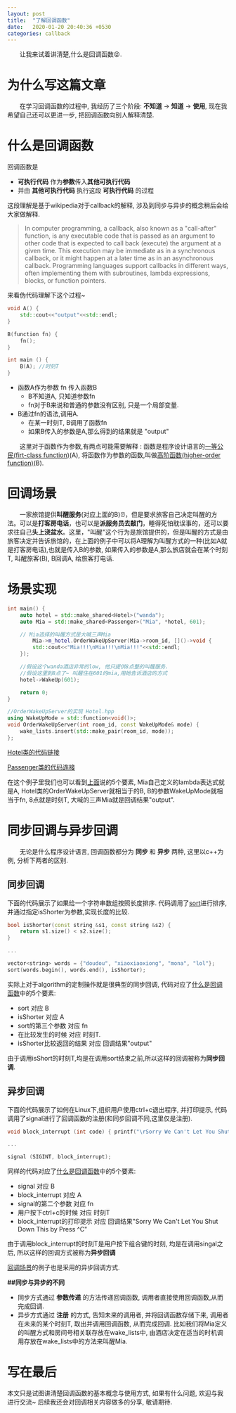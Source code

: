 ```yaml
---
layout: post
title:  "了解回调函数"
date:   2020-01-20 20:40:36 +0530
categories: callback
---
```

&#8195;&#8195;让我来试着讲清楚,什么是回调函数:stuck_out_tongue_closed_eyes:.


# 为什么写这篇文章

&#8195;&#8195;在学习回调函数的过程中, 我经历了三个阶段: **不知道** -> **知道** -> **使用**, 现在我希望自己还可以更进一步, 把回调函数向别人解释清楚. 

# 什么是回调函数

回调函数是
+ **可执行代码** 作为**参数**传入**其他可执行代码**
+ 并由 **其他可执行代码** 执行这段 **可执行代码**
的过程

这段理解是基于wikipedia对于callback的解释, 涉及到同步与异步的概念稍后会给大家做解释.
> In computer programming, a callback, also known as a "call-after" function, is any executable code that is passed as an argument to other code that is expected to call back (execute) the argument at a given time. This execution may be immediate as in a synchronous callback, or it might happen at a later time as in an asynchronous callback. Programming languages support callbacks in different ways, often implementing them with subroutines, lambda expressions, blocks, or function pointers.

来看伪代码理解下这个过程~
```c++
void A() {
    std::cout<<"output"<<std::endl;
}

B(function fn) {
    fn();
}

int main () {
    B(A); //时刻T
}
```
+ 函数A作为参数 fn 传入函数B
    + B不知道A, 只知道参数fn
    + fn对于B来说和普通的参数没有区别, 只是一个局部变量.
+ B通过fn的语法,调用A.
    + 在某一时刻T, B调用了函数fn
    + 如果B传入的参数是A,那么得到的结果就是 "output"


&#8195;&#8195;这里对于函数作为参数,有两点可能需要解释 : 函数是程序设计语言的[一等公民(firt-class function)](https://en.wikipedia.org/wiki/First-class_function)(A), 将函数作为参数的函数,叫做[高阶函数(higher-order function)](https://en.wikipedia.org/wiki/Higher-order_function)(B).

# 回调场景

&#8195;&#8195;一家旅馆提供**叫醒服务**(对应上面的B):alarm_clock:，但是要求旅客自己决定叫醒的方法。可以是**打客房电话**，也可以是**派服务员去敲门**，睡得死怕耽误事的，还可以要求往自己**头上浇盆水**。这里，"叫醒"这个行为是旅馆提供的，但是叫醒的方式是由旅客决定并告诉旅馆的，在上面的例子中可以将A理解为叫醒方式的一种(比如A就是打客房电话),也就是传入B的参数, 如果传入的参数是A,那么旅店就会在某个时刻T, 叫醒旅客(B), B回调A, 给旅客打电话.

# 场景实现

```c++
int main() {
    auto hotel = std::make_shared<Hotel>("wanda");
    auto Mia = std::make_shared<Passenger>("Mia", *hotel, 601);

    // Mia选择的叫醒方式是大喊三声Mia
        Mia->m_hotel.OrderWakeUpServer(Mia->room_id, []()->void {
        std::cout<<"Mia!!!\nMia!!!\nMia!!!"<<std::endl;
    });

    //假设这个wanda酒店非常的low, 他只提供8点整的叫醒服务.
    //假设这里到8点了~ 叫醒住在601的mia,用她告诉酒店的方式
    hotel->WakeUp(601);

    return 0;
}

//OrderWakeUpServer的实现 Hotel.hpp
using WakeUpMode = std::function<void()>;
void OrderWakeUpServer(int room_id, const WakeUpMode& mode) {
    wake_lists.insert(std::make_pair(room_id, mode));
};
```
[Hotel类的代码链接](https://raw.githubusercontent.com/SonderEASE/lewis-blog.io/master/BlogCode/What-is-callback/Hotel.hpp)

[Passenger类的代码连接](https://raw.githubusercontent.com/SonderEASE/lewis-blog.io/master/BlogCode/What-is-callback/Passenger.hpp)

在这个例子里我们也可以看到[上面](#什么是回调函数)说的5个要素, Mia自己定义的lambda表达式就是A, Hotel类的OrderWakeUpServer就相当于的B, B的参数WakeUpMode就相当于fn, 8点就是时刻T, 大喊的三声Mia就是回调结果"output".

# 同步回调与异步回调

&#8195;&#8195;无论是什么程序设计语言, 回调函数都分为 **同步** 和 **异步** 两种, 这里以c++为例, 分析下两者的区别.

## 同步回调

下面的代码展示了如果给一个字符串数组按照长度排序. 代码调用了[sort](https://en.cppreference.com/w/cpp/algorithm/sort)进行排序, 并通过指定isShorter为参数,实现长度的比较.
```c++
bool isShorter(const string &s1, const string &s2) {
    return s1.size() < s2.size();
}

...

vector<string> words = {"doudou", "xiaoxiaoxiong", "mona", "lol"};
sort(words.begin(), words.end(), isShorter);

```
实际上对于algorithm的定制操作就是很典型的同步回调, 代码对应了[什么是回调函数](#什么是回调函数)中的5个要素:
+ sort 对应 B 
+ isShorter 对应 A
+ sort的第三个参数 对应 fn
+ 在比较发生的时候 对应 时刻T.
+ isShorter比较返回的结果 对应 回调结果"output" 

由于调用isShort的时刻T,均是在调用sort结束之前,所以这样的回调被称为**同步回调**.

## 异步回调

下面的代码展示了如何在Linux下,组织用户使用ctrl+c退出程序, 并打印提示, 代码调用了signal进行了回调函数的注册(和同步回调不同,这里仅是注册).

```c++
void block_interrupt (int code) { printf("\rSorry We Can't Let You Shut Down This by Press ^C\n"); }

...

signal (SIGINT, block_interrupt);
```

同样的代码对应了[什么是回调函数](#什么是回调函数)中的5个要素:
+ signal 对应 B 
+ block_interrupt 对应 A
+ signal的第二个参数 对应 fn
+ 用户按下ctrl+c的时候 对应 时刻T
+ block_interrupt的打印提示 对应 回调结果"Sorry We Can't Let You Shut Down This by Press ^C" 

由于调用block_interrupt的时刻T是用户按下组合键的时刻, 均是在调用singal之后, 所以这样的回调方式被称为**异步回调**

[回调场景](#回调场景)的例子也是采用的异步回调方式.

**##同步与异步的不同**
+ 同步方式通过 **参数传递** 的方法传递回调函数, 调用者直接使用回调函数,从而完成回调.
+ 异步方式通过 **注册** 的方式, 告知未来的调用者, 并将回调函数存储下来, 调用者在未来的某个时刻T, 取出并调用回调函数, 从而完成回调. 比如我们将Mia定义的叫醒方式和房间号相关联存放在wake_lists中, 由酒店决定在适当的时机调用存放在wake_lists中的方法来叫醒Mia.


# 写在最后
本文只是试图讲清楚回调函数的基本概念与使用方式, 如果有什么问题, 欢迎与我进行交流~  后续我还会对回调相关内容做多的分享, 敬请期待.